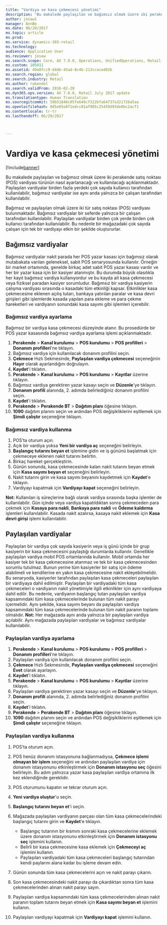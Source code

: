 ```yaml
---
title: "Vardiya ve kasa çekmecesi yönetimi"
description: "Bu makalede paylaşılan ve bağımsız olmak üzere iki perakende satış noktası (POS) vardiyası türünün nasıl ayarlanacağı ve kullanılacağı açıklanmaktadır. Paylaşılan vardiyalar birden fazla yerdeki çok sayıda kullanıcı tarafından kullanılabilir, bağımsız vardiyalar ise aynı anda yalnızca bir çalışan tarafından kullanılabilir."
author: josaw1
manager: AnnBe
ms.date: 06/20/2017
ms.topic: article
ms.prod: 
ms.service: dynamics-365-retail
ms.technology: 
audience: Application User
ms.reviewer: josaw
ms.search.scope: Core, AX 7.0.0, Operations, UnifiedOperations, Retail
ms.custom: 105011
ms.assetid: 49a0fcc9-d4db-45ad-8c4b-213ccaced82b
ms.search.region: global
ms.search.industry: Retail
ms.author: rubendel
ms.search.validFrom: 2016-02-28
ms.dyn365.ops.version: AX 7.0.0, Retail July 2017 update
ms.translationtype: Human Translation
ms.sourcegitcommit: 59b51840c05fe649cf322bfa64737a321728a5aa
ms.openlocfilehash: 0d5e05e8f1edcc01af985c25459d93de0bc2acf1
ms.contentlocale: tr-tr
ms.lasthandoff: 06/20/2017



---
```


# <a name="shift-and-cash-drawer-management"></a>Vardiya ve kasa çekmecesi yönetimi

[!include[banner](includes/banner.md)]


Bu makalede paylaşılan ve bağımsız olmak üzere iki perakende satış noktası (POS) vardiyası türünün nasıl ayarlanacağı ve kullanılacağı açıklanmaktadır. Paylaşılan vardiyalar birden fazla yerdeki çok sayıda kullanıcı tarafından kullanılabilir, bağımsız vardiyalar ise aynı anda yalnızca bir çalışan tarafından kullanılabilir.

Bağımsız ve paylaşılan olmak üzere iki tür satış noktası (POS) vardiyası bulunmaktadır. Bağımsız vardiyalar bir seferde yalnızca bir çalışan tarafından kullanılabilir. Paylaşılan vardiyalar birden çok yerde birden çok kullanıcı tarafından kullanılabilir. Bu nedenle bir mağazadaki çok sayıda çalışan için tek bir vardiyayı etkin bir şekilde oluştururlar.

## <a name="standalone-shifts"></a>Bağımsız vardiyalar
Bağımsız vardiyalar nakit parada her POS yazar kasası için bağımsız olarak mutabakata varılan geleneksel, sabit POS senaryosunda kullanılır. Örneğin bir market ortamında, genelde birkaç adet sabit POS yazar kasası vardır ve her bir yazar kasa için bir kasiyer atanmıştır. Bu durumda büyük olasılıkla her kayıt bağımsız vardiya kullanıyordur ve bu kayda ait kasa çekmecesi veya fiziksel paradan kasiyer sorumludur. Bağımsız bir vardiya kasiyerin çalışma vardiyası sırasında o kasadaki tüm etkinliği kapsar. Etkinlikler kasa çekmecesine eklenen açılış tutarı, bankaya yatırılan paralar ve kasa devri girişleri gibi işlemlerde kasada yapılan para ekleme ve para çekme hareketleri ve vardiyanın sonundaki kasa sayımı gibi işlemleri içerebilir.

### <a name="set-up-a-stand-alone-shift"></a>Bağımsız vardiya ayarlama

Bağımsız bir vardiya kasa çekmecesi düzeyinde atanır. Bu prosedürde bir POS yazar kasasında bağımsız vardiya ayarlama işlemi açıklanmaktadır.

1.  **Perakende** &gt; **Kanal kurulumu** &gt; **POS kurulumu** &gt; **POS profilleri** &gt; **Donanım profilleri**'ne tıklayın.
2.  Bağımsız vardiya için kullanılacak donanım profilini seçin.
3.  **Çekmece** Hızlı Sekmesinde, **Paylaşılan vardiya çekmecesi** seçeneğinin **Hayır** olarak ayarlandığını doğrulayın.
4.  **Kaydet**'i tıklatın.
5.  **Perakende** &gt; **Kanal kurulumu** &gt; **POS kurulumu** &gt; **Kayıtlar** üzerine tıklayın.
6.  Bağımsız vardiya gerektiren yazar kasayı seçin ve **Düzenle**'ye tıklayın.
7.  **Donanım profili** alanında, 2. adımda belirlediğiniz donanım profilini seçin.
8.  **Kaydet**'i tıklatın.
9.  **Perakende** &gt; **Perakende BT** &gt; **Dağıtım planı** öğesine tıklayın.
10. **1090** dağıtım planını seçin ve ardından POS değişikliklerini eşitlemek için **Şimdi çalıştır** seçeneğine tıklayın.

### <a name="use-a-stand-alone-shift"></a>Bağımsız vardiya kullanma

1.  POS'ta oturum açın.
2.  Açık bir vardiya yoksa **Yeni bir vardiya aç** seçeneğini belirleyin.
3.  **Başlangıç tutarını beyan et** işlemine gidin ve iş gününü başlatmak için çekmeceye eklenen nakit tutarını belirtin.
4.  Birkaç hareket gerçekleştirin.
5.  Günün sonunda, kasa çekmecesinde kalan nakit tutarını beyan etmek için **Kasa sayımı beyan et** seçeneğini belirleyin.
6.  Nakit tutarını girin ve kasa sayımı beyanını kaydetmek için **Kaydet**'e tıklayın.
7.  Vardiyayı kapatmak için **Vardiyayı kapat** seçeneğini belirleyin.

**Not:** Kullanılan iş süreçlerine bağlı olarak vardiya sırasında başka işlemler de kullanılabilir. Gün içinde veya vardiya kapatıldıktan sonra çekmeceden para çekmek için **Kasaya para nakli**, **Bankaya para nakli** ve **Ödeme kaldırma** işlemleri kullanılabilir. Kasada nakit azalırsa, kasaya nakit eklemek için **Kasa devri girişi** işlemi kullanılabilir.

## <a name="shared-shifts"></a>Paylaşılan vardiyalar
Paylaşılan bir vardiya çok sayıda kasiyerin veya iş günü içinde bir grup kasiyerin bir kasa çekmecesini paylaştığı durumlarda kullanılır. Genellikle paylaşılan vardiya mobil POS ortamlarında kullanılır. Mobil ortamda her kasiyer tek bir kasa çekmecesine atanmaz ve tek bir kasa çekmecesinden sorumlu tutulmaz. Bunun yerine tüm kasiyerler bir satış için ödeme alabilmeli ve kendilerine en yakın kasa çekmecesine nakit ekleyebilmelidir. Bu senaryoda, kasiyerler tarafından paylaşılan kasa çekmeceleri paylaşılan bir vardiyaya dahil edilmiştir. Paylaşılan bir vardiyadaki tüm kasa çekmeceleri o vardiyanın nakit yönetimiyle ilgili etkinlikler için aynı vardiyaya dahil edilir. Bu nedenle, vardiyanın başlangıç tutarı paylaşılan vardiya kapsamındaki tüm kasa çekmecelerinde bulunan tüm nakit parayı içermelidir. Aynı şekilde, kasa sayımı beyanı da paylaşılan vardiya kapsamındaki tüm kasa çekmecelerinde bulunan tüm nakit paranın toplamı olmalıdır. **Not:** Her mağazada aynı anda yalnızca bir paylaşılan vardiya açılabilir. Aynı mağazada paylaşılan vardiyalar ve bağımsız vardiyalar kullanılabilir.

### <a name="set-up-a-shared-shift"></a>Paylaşılan vardiya ayarlama

1.  **Perakende** &gt; **Kanal kurulumu** &gt; **POS kurulumu** &gt; **POS profilleri** &gt; **Donanım profilleri**'ne tıklayın.
2.  Paylaşılan vardiya için kullanılacak donanım profilini seçin.
3.  **Çekmece** Hızlı Sekmesinde, **Paylaşılan vardiya çekmecesi** seçeneğini **Evet** olarak ayarlayın.
4.  **Kaydet**'i tıklatın.
5.  **Perakende** &gt; **Kanal kurulumu** &gt; **POS kurulumu** &gt; **Kayıtlar** üzerine tıklayın.
6.  Paylaşılan vardiya gerektiren yazar kasayı seçin ve **Düzenle**'ye tıklayın.
7.  **Donanım profili** alanında, 2. adımda belirlediğiniz donanım profilini seçin.
8.  **Kaydet**'i tıklatın.
9.  **Perakende** &gt; **Perakende BT** &gt; **Dağıtım planı** öğesine tıklayın.
10. **1090** dağıtım planını seçin ve ardından POS değişikliklerini eşitlemek için **Şimdi çalıştır** seçeneğine tıklayın.

### <a name="use-a-shared-shift"></a>Paylaşılan vardiya kullanma

1.  POS'ta oturum açın.
2.  POS henüz donanım istasyonuna bağlanmadıysa, **Çekmece işlemi olmayan bir işlem** seçeneğini ve ardından paylaşılan vardiya için donanım istasyonunu etkinleştirmek için **Donanım istasyonu seç** öğesini belirleyin. Bu adım yalnızca yazar kasa paylaşılan vardiya ortamına ilk kez eklendiğinde gereklidir.
3.  POS oturumunu kapatın ve tekrar oturum açın.
4.  **Yeni vardiya oluştur**'u seçin.
5.  **Başlangıç tutarını beyan et**'i seçin.
6.  Mağazada paylaşılan vardiyanın parçası olan tüm kasa çekmecelerindeki başlangıç tutarını girin ve **Kaydet**'e tıklayın.
    -   Başlangıç tutarının bir kısmını sonraki kasa çekmecelerine eklemek üzere donanım istasyonunu etkinleştirmek için **Donanım istasyonu seç** işlemini kullanın.
    -   Belirli bir kasa çekmecesine kasa eklemek için **Çekmeceyi aç** işlemini kullanın.
    -   Paylaşılan vardiyadaki tüm kasa çekmeceleri başlangıç tutarından kendi paylarını alana kadar bu işleme devam edin.

7.  Günün sonunda tüm kasa çekmecelerini açın ve nakit parayı çıkarın.
8.  Son kasa çekmecesindeki nakit parayı da çıkardıktan sonra tüm kasa çekmecelerinden alınan nakit parayı sayın.
9.  Paylaşılan vardiya kapsamındaki tüm kasa çekmecelerinden alınan nakit paranın toplam tutarını beyan etmek için **Kasa sayımı beyan et** işlemini kullanın.
10. Paylaşılan vardiyayı kapatmak için **Vardiyayı kapat** işlemini kullanın.





